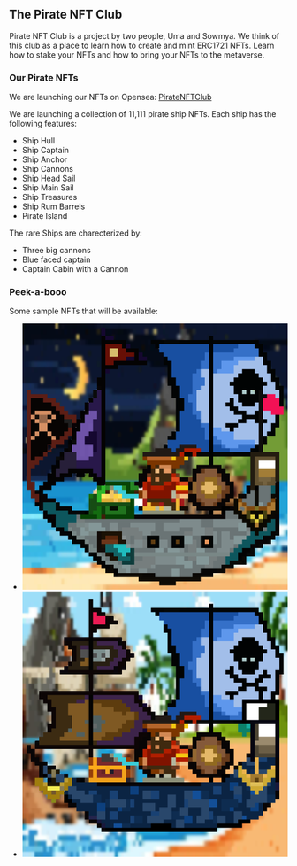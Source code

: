 ## The Pirate NFT Club
Pirate NFT Club is a project by two people, Uma and Sowmya. We think of this club as a place to learn how to create and mint ERC1721 NFTs. Learn how to stake your NFTs and how to bring your NFTs to the metaverse.

### Our Pirate NFTs
We are launching our NFTs on Opensea: [PirateNFTClub](https://opensea.io/PirateNFTClub)

We are launching a collection of 11,111 pirate ship NFTs. Each ship has the following features:
- Ship Hull
- Ship Captain
- Ship Anchor
- Ship Cannons
- Ship Head Sail
- Ship Main Sail
- Ship Treasures
- Ship Rum Barrels
- Pirate Island

The rare Ships are charecterized by:
- Three big cannons
- Blue faced captain
- Captain Cabin with a Cannon

### Peek-a-booo
Some sample NFTs that will be available:
- ![PirateShipNo4](4.png)
- ![PirateShipNo5](5.png)

